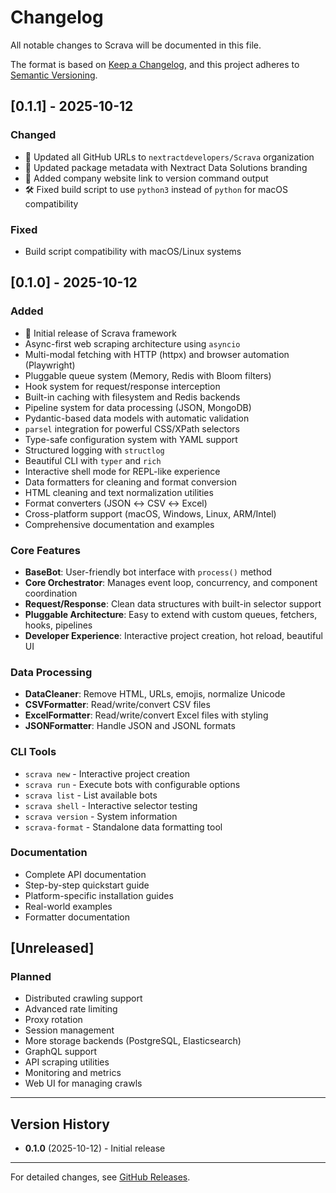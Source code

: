 # Changelog

All notable changes to Scrava will be documented in this file.

The format is based on [Keep a Changelog](https://keepachangelog.com/en/1.0.0/),
and this project adheres to [Semantic Versioning](https://semver.org/spec/v2.0.0.html).

## [0.1.1] - 2025-10-12

### Changed
- 🔧 Updated all GitHub URLs to `nextractdevelopers/Scrava` organization
- 📝 Updated package metadata with Nextract Data Solutions branding
- 🔗 Added company website link to version command output
- 🛠️ Fixed build script to use `python3` instead of `python` for macOS compatibility

### Fixed
- Build script compatibility with macOS/Linux systems

## [0.1.0] - 2025-10-12

### Added
- 🎉 Initial release of Scrava framework
- Async-first web scraping architecture using `asyncio`
- Multi-modal fetching with HTTP (httpx) and browser automation (Playwright)
- Pluggable queue system (Memory, Redis with Bloom filters)
- Hook system for request/response interception
- Built-in caching with filesystem and Redis backends
- Pipeline system for data processing (JSON, MongoDB)
- Pydantic-based data models with automatic validation
- `parsel` integration for powerful CSS/XPath selectors
- Type-safe configuration system with YAML support
- Structured logging with `structlog`
- Beautiful CLI with `typer` and `rich`
- Interactive shell mode for REPL-like experience
- Data formatters for cleaning and format conversion
- HTML cleaning and text normalization utilities
- Format converters (JSON ↔ CSV ↔ Excel)
- Cross-platform support (macOS, Windows, Linux, ARM/Intel)
- Comprehensive documentation and examples

### Core Features
- **BaseBot**: User-friendly bot interface with `process()` method
- **Core Orchestrator**: Manages event loop, concurrency, and component coordination
- **Request/Response**: Clean data structures with built-in selector support
- **Pluggable Architecture**: Easy to extend with custom queues, fetchers, hooks, pipelines
- **Developer Experience**: Interactive project creation, hot reload, beautiful UI

### Data Processing
- **DataCleaner**: Remove HTML, URLs, emojis, normalize Unicode
- **CSVFormatter**: Read/write/convert CSV files
- **ExcelFormatter**: Read/write/convert Excel files with styling
- **JSONFormatter**: Handle JSON and JSONL formats

### CLI Tools
- `scrava new` - Interactive project creation
- `scrava run` - Execute bots with configurable options
- `scrava list` - List available bots
- `scrava shell` - Interactive selector testing
- `scrava version` - System information
- `scrava-format` - Standalone data formatting tool

### Documentation
- Complete API documentation
- Step-by-step quickstart guide
- Platform-specific installation guides
- Real-world examples
- Formatter documentation

## [Unreleased]

### Planned
- Distributed crawling support
- Advanced rate limiting
- Proxy rotation
- Session management
- More storage backends (PostgreSQL, Elasticsearch)
- GraphQL support
- API scraping utilities
- Monitoring and metrics
- Web UI for managing crawls

---

## Version History

- **0.1.0** (2025-10-12) - Initial release

---

For detailed changes, see [GitHub Releases](https://github.com/nextractdevelopers/Scrava/releases).

